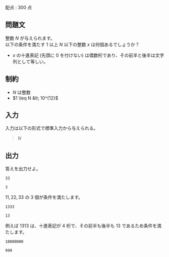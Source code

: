 配点 : $300$ 点

## 問題文

整数 $N$ が与えられます。<br>
以下の条件を満たす $1$ 以上 $N$ 以下の整数 $x$ は何個あるでしょうか？

- $x$ の十進表記 (先頭に $0$ を付けない) は偶数桁であり、その前半と後半は文字列として等しい。

## 制約

- $N$ は整数
- $1 \leq N &lt; 10^{12}$

## 入力

入力は以下の形式で標準入力から与えられる。

> $N$

## 出力

答えを出力せよ。

```input1
33
```

```output1
3
```

$11, 22, 33$ の $3$ 個が条件を満たします。

```input2
1333
```

```output2
13
```

例えば $1313$ は、十進表記が $4$ 桁で、その前半も後半も $13$ であるため条件を満たします。

```input3
10000000
```

```output3
999
```